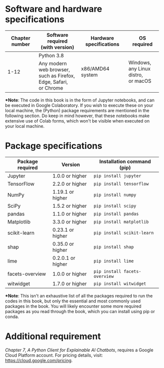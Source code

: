 **Software and hardware specifications**
========================================

<table>
<thead>
<tr class="header">
<th><strong>Chapter number</strong></th>
<th><strong>Software required<br />
(with version)</strong></th>
<th><strong>Hardware specifications</strong></th>
<th><strong>OS required</strong></th>
</tr>
</thead>
<tbody>
<tr>
<td rowspan="2">1-12</td>
<td>Python 3.8</td>
<td rowspan="2">x86/AMD64 system</td>
<td rowspan="2">Windows,<br />
any Linux distro,<br />
or macOS</td>
</tr>
<tr>
<td>Any modern web browser, <br />such as Firefox, Edge, Safari, <br />or Chrome</td>
</tr>
</tbody>
</table>

**\*Note**: The code in this book is in the form of Jupyter notebooks,
and can be executed in Google Colaboratory. If you wish to execute these
on your local machine, the (Python) package requirements are mentioned
in the following section. Do keep in mind however, that these notebooks
make extensive use of Colab forms, which won't be visible when executed
on your local machine.

**Package specifications**
==========================

| **Package required** | **Version**       | **Installation command (pip)** |
|----------------------|-------------------|--------------------------------|
| Jupyter              | 1.0.0 or higher   | `pip install jupyter`          |
| TensorFlow           | 2.2.0 or higher   | `pip install tensorflow`       |
| NumPy                | 1.19.1 or higher  | `pip install numpy`            |
| SciPy                | 1.5.2 or higher   | `pip install scipy`            |
| pandas               | 1.1.0 or higher   | `pip install pandas`           |
| Matplotlib           | 3.3.0 or higher   | `pip install matplotlib`       |
| scikit-learn         | 0.23.1 or higher  | `pip install scikit-learn`     |
| shap                 | 0.35.0 or higher  | `pip install shap`             |
| lime                 | 0.2.0.1 or higher | `pip install lime`             |
| facets-overview      | 1.0.0 or higher   | `pip install facets-overview`  |
| witwidget            | 1.7.0 or higher   | `pip install witwidget`        |

**\*Note**: This isn't an exhaustive list of all the packages required
to run the codes in this book, but only the essential and most commonly
used packages in the book. You will likely encounter some more required
packages as you read through the book, which you can install using pip
or conda.

**Additional requirement**
==========================

*Chapter 7*, *A Python Client for Explainable AI Chatbots*, requires a
Google Cloud Platform account. For pricing details, visit:
<https://cloud.google.com/pricing>.
